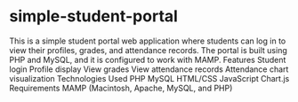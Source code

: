 # simple-student-portal
This is a simple student portal web application where students can log in to view their profiles, grades, and attendance records. The portal is built using PHP and MySQL, and it is configured to work with MAMP.
Features
Student login
Profile display
View grades
View attendance records
Attendance chart visualization
Technologies Used
PHP
MySQL
HTML/CSS
JavaScript
Chart.js
Requirements
MAMP (Macintosh, Apache, MySQL, and PHP)
